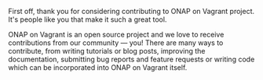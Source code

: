 First off, thank you for considering contributing to ONAP on Vagrant project. It's
people like you that make it such a great tool.

ONAP on Vagrant is an open source project and we love to receive contributions from
our community — you! There are many ways to contribute, from writing tutorials or
blog posts, improving the documentation, submitting bug reports and feature requests
or writing code which can be incorporated into ONAP on Vagrant itself.
